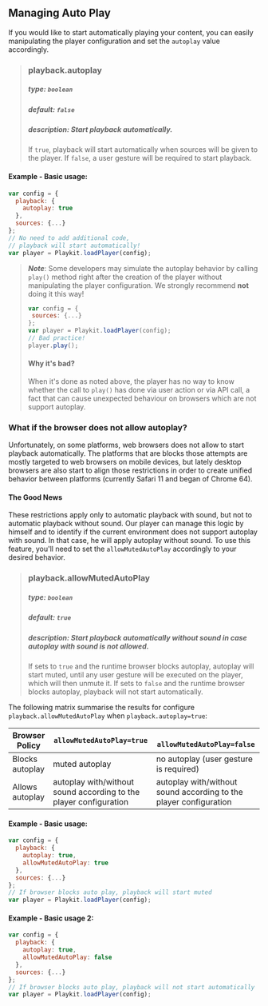 ## Managing Auto Play
If you would like to start automatically playing your content, you can easily manipulating the player configuration and set the `autoplay` value accordingly.

>### playback.autoplay
>##### type: `boolean`
>##### default: `false`
>##### description: Start playback automatically.
>If `true`, playback will start automatically when sources will be given to the player. If `false`, a user gesture will be required to start playback.
#### Example - Basic usage:
```js
var config = {
  playback: {
    autoplay: true
  },
  sources: {...}
};
// No need to add additional code, 
// playback will start automatically!
var player = Playkit.loadPlayer(config);
```

>**_Note_**:
> Some developers may 
> simulate the autoplay behavior by calling `play()` method right after the creation of the player without manipulating the player configuration. We strongly recommend **not** doing it this way!
>```js
>var config = {
>  sources: {...}
>};
>var player = Playkit.loadPlayer(config);
>// Bad practice!
>player.play(); 
>```
> #### Why it's bad?
> When it's done as noted above, the player has no way to know whether the call to `play()` has done via user action or via API call, a fact that can cause unexpected behaviour on browsers which are not support autoplay.
### What if the browser does not allow autoplay?
Unfortunately, on some platforms, web browsers does not allow to start playback automatically.
The platforms that are blocks those attempts are mostly targeted to web browsers on mobile devices, but lately desktop browsers
 are also start to align those restrictions in order to create unified behavior between platforms (currently Safari 11 and began of Chrome 64).
 #### The Good News
These restrictions apply only to automatic playback with sound, but not to automatic playback without sound.
Our player can manage this logic by himself and to identify if the current environment does not support autoplay with sound. In that case, he will apply autoplay without sound.
To use this feature, you'll need to set the `allowMutedAutoPlay` accordingly to your desired behavior.
 >### playback.allowMutedAutoPlay
 >##### type: `boolean`
 >##### default: `true`
 >##### description: Start playback automatically without sound in case autoplay with sound is not allowed.
 >If sets to `true` and the runtime browser blocks autoplay, 
 >autoplay will start muted, until any user gesture 
 >will be executed on the player, which will then unmute it. If sets to `false` and the runtime browser blocks autoplay, playback will not start automatically.

 The following matrix summarise the results for configure `playback.allowMutedAutoPlay` when `playback.autoplay=true`:

| Browser Policy          | `allowMutedAutoPlay=true` |` allowMutedAutoPlay=false`
| ----------------- | ----------------- | ------ |
| Blocks autoplay  | muted autoplay | no autoplay (user gesture is required) |
| Allows autoplay  | autoplay with/without sound according to the player configuration | autoplay with/without sound according to the player configuration

#### Example - Basic usage:
```js
var config = {
  playback: {
    autoplay: true,
    allowMutedAutoPlay: true
  },
  sources: {...}
};
// If browser blocks auto play, playback will start muted
var player = Playkit.loadPlayer(config);
```

#### Example - Basic usage 2:
```js
var config = {
  playback: {
    autoplay: true,
    allowMutedAutoPlay: false
  },
  sources: {...}
};
// If browser blocks auto play, playback will not start automatically
var player = Playkit.loadPlayer(config);
```
